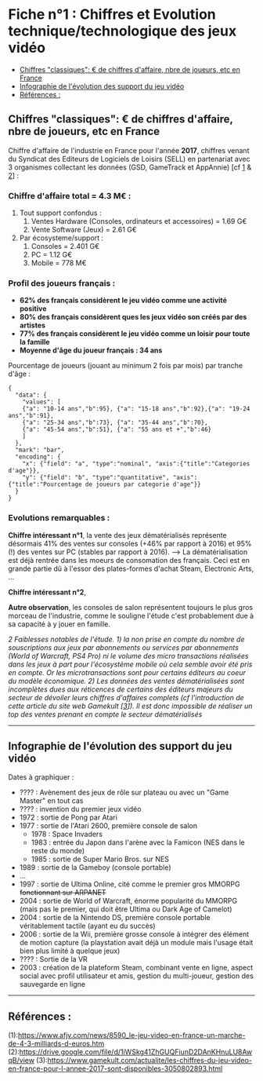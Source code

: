 # Fiche n°1 : Chiffres et Evolution technique/technologique des jeux vidéo



<!-- @import "[TOC]" {cmd="toc" depthFrom=2 depthTo=2 orderedList=false} -->
<!-- code_chunk_output -->

* [Chiffres "classiques": € de chiffres d'affaire, nbre de joueurs, etc en France](#chiffres-classiques-de-chiffres-daffaire-nbre-de-joueurs-etc-en-france)
* [Infographie de l'évolution des support du jeu vidéo](#infographie-de-lévolution-des-support-du-jeu-vidéo)
* [Références :](#références)

<!-- /code_chunk_output -->


## Chiffres "classiques": € de chiffres d'affaire, nbre de joueurs, etc en France

Chiffre d'affaire de l'industrie en France pour l'année **2017**, chiffres venant du Syndicat des Editeurs de Logiciels de Loisirs (SELL) en partenariat avec 3 organismes collectant les données (GSD, GameTrack et AppAnnie) [cf [1] & [2]] :

### Chiffre d'affaire total = 4.3 M€ :
1. Tout support confondus :
	1. Ventes Hardware (Consoles, ordinateurs et accessoires) = 1.69 G€
	2. Vente Software (Jeux) = 2.61 G€
2. Par écosysteme/support :
	1. Consoles = 2.401 G€
	2. PC = 1.12 G€
	3. Mobile = 778 M€


### Profil des joueurs français :

* **62% des français considèrent le jeu vidéo comme une activité positive**
* **80% des français considèrent ques les jeux vidéo son créés par des artistes**
* **77% des français considèrent le jeu vidéo comme un loisir pour toute la famille**
* **Moyenne d'âge du joueur français : 34 ans**


Pourcentage de joueurs (jouant au minimum 2 fois par mois) par tranche d'âge :

```vega-lite
{
  "data": {
    "values": [
    {"a": "10-14 ans","b":95}, {"a": "15-18 ans","b":92},{"a": "19-24 ans","b":91},
    {"a": "25-34 ans","b":73}, {"a": "35-44 ans","b":70},
    {"a": "45-54 ans","b":51}, {"a": "55 ans et +","b":46}
    ]
  },
  "mark": "bar",
  "encoding": {
    "x": {"field": "a", "type":"nominal", "axis":{"title":"Categories d'age"}},
    "y": {"field": "b", "type":"quantitative", "axis":{"title":"Pourcentage de joueurs par categorie d'age"}}
  }
}
```




### Evolutions remarquables :

**Chiffre intéressant n°1**, la vente des jeux dématérialisés représente désormais 41% des ventes sur consoles (+46% par rapport à 2016) et 95% (!) des ventes sur PC (stables par rapport à 2016).
--> La dématérialisation est déjà rentrée dans les moeurs de consomation des français. Ceci est en grande partie dû à l'essor des plates-formes d'achat Steam, Electronic Arts, ...

**Chiffre intéressant n°2**,


**Autre observation**, les consoles de salon représentent toujours le plus gros morceau de l'industrie, comme le souligne l'étude c'est probablement due à sa capacité à y jouer en famille.


_2 Faiblesses notables de l'étude. 1) la non prise en compte du nombre de souscriptions aux jeux par abonnements ou services par abonnements (World of Warcraft, PS4 Pro) ni le volume des micro transactions réalisées dans les jeux à part pour l'écosystème mobile où cela semble avoir été pris en compte. Or les microtransactions sont pour certains éditeurs au coeur du modèle économique. 2) Les données des ventes dématérialisées sont incomplètes dues aux réticences de certains des éditeurs majeurs du secteur de dévoiler leurs chiffres d'affaires complets (cf l'introduction de cette article du site web Gamekult [[3]]). Il est donc impossible de réaliser un top des ventes prenant en compte le secteur dématérialisés_

_____________________________

## Infographie de l'évolution des support du jeu vidéo

Dates à graphiquer :
* ???? : Avènement des jeux de rôle sur plateau ou avec un "Game Master" en tout cas
* ???? : invention du premier jeux vidéo
* 1972 : sortie de Pong par Atari
* 1977 : sortie de l'Atari 2600, première console de salon
	- 1978 : Space Invaders
	- 1983 : entrée du Japon dans l'arène avec la Famicon (NES dans le reste du monde)
	- 1985 : sortie de Super Mario Bros. sur NES
* 1989 : sortie de la Gameboy (console portable)
* ...
* 1997 : sortie de Ultima Online, cité comme le premier gros MMORPG ~~fonctionnant sur ARPANET~~
* 2004 : sortie de World of Warcraft, énorme popularité du MMORPG (mais pas le premier, qui doit être Ultima ou Dark Age of Camelot)
* 2004 : sortie de la Nintendo DS, première console portable véritablement tactile (ayant eu du succès)
* 2006 : sortie de la Wii, première grosse console à intégrer des élément de motion capture (la playstation avait déjà un module mais l'usage était bien plus limité à quelque jeux)
* ???? : Sortie de la VR
* 2003 : création de la plateform Steam, combinant vente en ligne, aspect social avec profil utilisateur et amis, gestion du multi-joueur, gestion des sauvegarde en ligne

_____________________________


## Références :
(1):https://www.afjv.com/news/8590_le-jeu-video-en-france-un-marche-de-4-3-milliards-d-euros.htm
(2):https://drive.google.com/file/d/1iWSkg41ZhGUQFiunD2DAnKHnuLU8AwqB/view
(3):https://www.gamekult.com/actualite/les-chiffres-du-jeu-video-en-france-pour-l-annee-2017-sont-disponibles-3050802893.html

[1]:https://www.afjv.com/news/8590_le-jeu-video-en-france-un-marche-de-4-3-milliards-d-euros.htm
[2]:https://drive.google.com/file/d/1iWSkg41ZhGUQFiunD2DAnKHnuLU8AwqB/view
[3]:https://www.gamekult.com/actualite/les-chiffres-du-jeu-video-en-france-pour-l-annee-2017-sont-disponibles-3050802893.html
